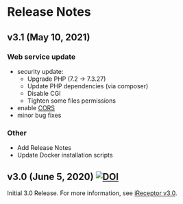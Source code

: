 # Release Notes

## v3.1 (May 10, 2021)

### Web service update
- security update:
	- Upgrade PHP (7.2 -> 7.3.27)
	- Update PHP dependencies (via composer)
	- Disable CGI
	- Tighten some files permissions
- enable [CORS](https://developer.mozilla.org/en-US/docs/Web/HTTP/CORS)
- minor bug fixes

### Other
- Add Release Notes
- Update Docker installation scripts

## v3.0 (June 5, 2020) [![DOI](https://zenodo.org/badge/161701589.svg)](https://zenodo.org/badge/latestdoi/161701589)

Initial 3.0 Release. For more information, see [iReceptor v3.0](https://ireceptor.org/ireceptor-3).

